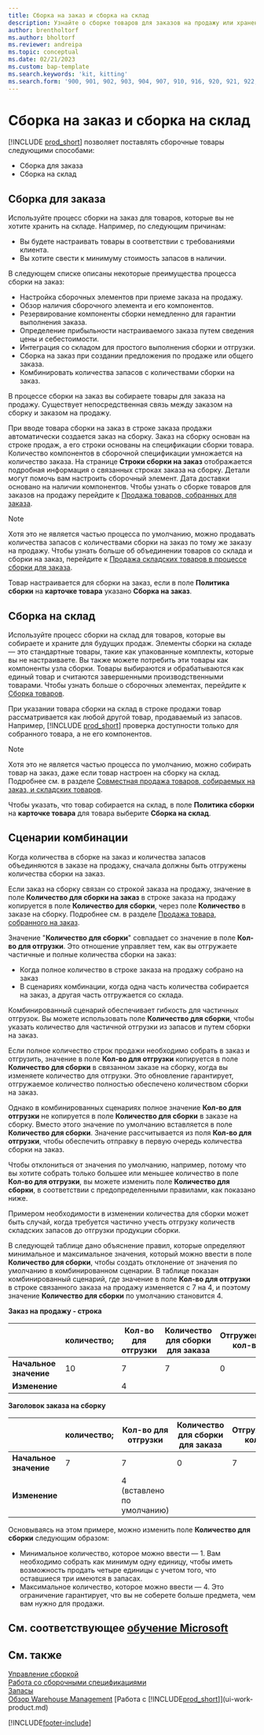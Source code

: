 ```yaml
---
title: Сборка на заказ и сборка на склад
description: Узнайте о сборке товаров для заказов на продажу или хранении на складе для будущих продаж.
author: brentholtorf
ms.author: bholtorf
ms.reviewer: andreipa
ms.topic: conceptual
ms.date: 02/21/2023
ms.custom: bap-template
ms.search.keywords: 'kit, kitting'
ms.search.form: '900, 901, 902, 903, 904, 907, 910, 916, 920, 921, 922, 923, 940, 941, 942, 930, 931, 932, 914, 915, 905'
---
```

# <a name="understanding-assemble-to-order-and-assemble-to-stock"></a><a name="understanding-assemble-to-order-and-assemble-to-stock"></a><a name="understanding-assemble-to-order-and-assemble-to-stock"></a>Сборка на заказ и сборка на склад

[!INCLUDE [prod_short](includes/prod_short.md)] позволяет поставлять сборочные товары следующими способами:

* Сборка для заказа  
* Сборка на склад  

## <a name="assemble-to-order"></a><a name="assemble-to-order"></a><a name="assemble-to-order"></a>Сборка для заказа

Используйте процесс сборки на заказ для товаров, которые вы не хотите хранить на складе. Например, по следующим причинам:

* Вы будете настраивать товары в соответствии с требованиями клиента.
* Вы хотите свести к минимуму стоимость запасов в наличии.

В следующем списке описаны некоторые преимущества процесса сборки на заказ:  

* Настройка сборочных элементов при приеме заказа на продажу.  
* Обзор наличия сборочного элемента и его компонентов.  
* Резервирование компоненты сборки немедленно для гарантии выполнения заказа.  
* Определение прибыльности настраиваемого заказа путем сведения цены и себестоимости.  
* Интеграция со складом для простого выполнения сборки и отгрузки.  
* Сборка на заказ при создании предложения по продаже или общего заказа.  
* Комбинировать количества запасов с количествами сборки на заказ.  

В процессе сборки на заказ вы собираете товары для заказа на продажу. Существует непосредственная связь между заказом на сборку и заказом на продажу.  

При вводе товара сборки на заказ в строке заказа продажи автоматически создается заказ на сборку. Заказ на сборку основан на строке продаж, а его строки основаны на спецификации сборки товара. Количество компонентов в сборочной спецификации умножается на количество заказа. На странице **Строки сборки на заказ** отображается подробная информация о связанных строках заказа на сборку. Детали могут помочь вам настроить сборочный элемент. Дата доставки основано на наличии компонентов. Чтобы узнать о сборке товаров для заказов на продажу перейдите к [Продажа товаров, собранных для заказа](assembly-how-to-sell-items-assembled-to-order.md).  

> [!NOTE]  
> Хотя это не является частью процесса по умолчанию, можно продавать количества запасов с количествами сборки на заказ по тому же заказу на продажу. Чтобы узнать больше об объединении товаров со склада и сборки на заказ, перейдите к [Продажа складских товаров в процессе сборки для заказа](assembly-how-to-sell-inventory-items-in-assemble-to-order-flows.md).  

Товар настраивается для сборки на заказ, если в поле **Политика сборки** на **карточке товара** указано **Сборка на заказ**.  

## <a name="assemble-to-stock"></a><a name="assemble-to-stock"></a><a name="assemble-to-stock"></a>Сборка на склад

Используйте процесс сборки на склад для товаров, которые вы собираете и храните для будущих продаж. Элементы сборки на складе — это стандартные товары, такие как упакованные комплекты, которые вы не настраиваете. Вы также можете потребить эти товары как компоненты узла сборки. Товары выбираются и обрабатываются как единый товар и считаются завершенными производственными товарами. Чтобы узнать больше о сборочных элементах, перейдите к [Сборка товаров](assembly-how-to-assemble-items.md).  

При указании товара сборки на склад в строке продажи товар рассматривается как любой другой товар, продаваемый из запасов. Например, [!INCLUDE [prod_short](includes/prod_short.md)] проверка доступности только для собранного товара, а не его компонентов.  

> [!NOTE]  
> Хотя это не является частью процесса по умолчанию, можно собирать товар на заказ, даже если товар настроен на сборку на склад. Подробнее см. в разделе [Совместная продажа товаров, собираемых на заказ, и складских товаров](assembly-how-to-sell-assemble-to-order-items-and-inventory-items-together.md).  

Чтобы указать, что товар собирается на склад, в поле **Политика сборки** на **карточке товара** для товара выберите **Сборка на склад**.  

## <a name="combination-scenarios"></a><a name="combination-scenarios"></a><a name="combination-scenarios"></a>Сценарии комбинации

Когда количества в сборке на заказ и количества запасов объединяются в заказе на продажу, сначала должны быть отгружены количества сборки на заказ.  

Если заказ на сборку связан со строкой заказа на продажу, значение в поле **Количество для сборки на заказ** в строке заказа на продажу копируется в поле **Количество для сборки**, через поле **Количество** в заказе на сборку. Подробнее см. в разделе [Продажа товара, собранного на заказ](assembly-how-to-sell-items-assembled-to-order.md).  

Значение "**Количество для сборки**" совпадает со значение в поле **Кол-во для отгрузки**. Это отношение управляет тем, как вы отгружаете частичные и полные количества сборки на заказ:

* Когда полное количество в строке заказа на продажу собрано на заказ
* В сценариях комбинации, когда одна часть количества собирается на заказ, а другая часть отгружается со склада.

Комбинированный сценарий обеспечивает гибкость для частичных отгрузок. Вы можете использовать поле **Количество для сборки**, чтобы указать количество для частичной отгрузки из запасов и путем сборки на заказ.  

Если полное количество строк продажи необходимо собрать в заказ и отгрузить, значение в поле **Кол-во для отгрузки** копируется в поле **Количество для сборки** в связанном заказе на сборку, когда вы изменяете количество для отгрузки. Это обновление гарантирует, отгружаемое количество полностью обеспечено количеством сборки на заказ.  

Однако в комбинированных сценариях полное значение **Кол-во для отгрузки** не копируется в поле **Количество для сборки** в заказе на сборку. Вместо этого значение по умолчанию вставляется в поле **Количество для сборки**. Значение рассчитывается из поля **Кол-во для отгрузки**, чтобы обеспечить отправку в первую очередь количества сборки на заказ.

Чтобы отклониться от значения по умолчанию, например, потому что вы хотите собрать только большее или меньшее количество в поле **Кол-во для отгрузки**, вы можете изменить поле **Количество для сборки**, в соответствии с предопределенными правилами, как показано ниже.  

Примером необходимости в изменении количества для сборки может быть случай, когда требуется частично учесть отгрузку количеств складских запасов до отгрузки продукции сборки.  

В следующей таблице дано объяснение правил, которые определяют минимальное и максимальное значения, который можно ввести в поле **Количество для сборки**, чтобы создать отклонение от значения по умолчанию в комбинированном сценарии. В таблице показан комбинированный сценарий, где значение в поле **Кол-во для отгрузки** в строке связанного заказа на продажу изменяется с 7 на 4, и поэтому значение **Количество для сборки** по умолчанию становится 4.  

**Заказ на продажу - строка**

|                | **количество;** | **Кол-во для отгрузки** | **Количество для сборки для заказа** | **Отгруженное кол-во** |
|----------------|--------------|------------------|-------------------------------|----------------------|
|**Начальное значение**| 10          | 7                | 7                             | 0                    |
|**Изменение**      |              | 4                |                               |                      |

**Заголовок заказа на сборку**

|                | **количество;** | **Кол-во для отгрузки** | **Количество для сборки для заказа** | **Отгруженное кол-во** |
|----------------|--------------|------------------|-------------------------------|----------------------|
|**Начальное значение**| 7           | 7                | 0                             | 7                    |
|**Изменение**      |              | 4 (вставлено по умолчанию)|                         |                      |

Основываясь на этом примере, можно изменить поле **Количество для сборки** следующим образом:  

* Минимальное количество, которое можно ввести — 1. Вам необходимо собрать как минимум одну единицу, чтобы иметь возможность продать четыре единицы с учетом того, что оставшиеся три имеются в запасах.  
* Максимальное количество, которое можно ввести — 4. Это ограничение гарантирует, что вы не соберете больше предмета, чем вам нужно для продажи.  

## <a name="see-related-microsoft-training"></a><a name="see-related-microsoft-training"></a><a name="see-related-microsoft-training"></a>См. соответствующее [обучение Microsoft](/training/paths/assemble-items-dynamics-365-business-central/)

## <a name="see-also"></a><a name="see-also"></a><a name="see-also"></a>См. также

[Управление сборкой](assembly-assemble-items.md)  
[Работа со сборочными спецификациями](assembly-how-work-assembly-boms.md)  
[Запасы](inventory-manage-inventory.md)  
[Обзор Warehouse Management](design-details-warehouse-management.md)
[Работа с [!INCLUDE[prod_short](includes/prod_short.md)]](ui-work-product.md)

[!INCLUDE[footer-include](includes/footer-banner.md)]
